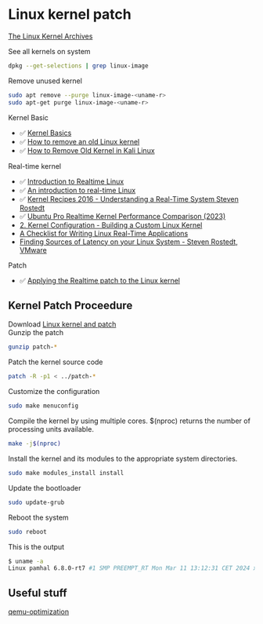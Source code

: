 # Linux kernel patch

[The Linux Kernel Archives](https://www.kernel.org/)  

See all kernels on system
```bash
dpkg --get-selections | grep linux-image
```
Remove unused kernel
```bash
sudo apt remove --purge linux-image-<uname-r>
sudo apt-get purge linux-image-<uname-r>
```

Kernel Basic  
- ✅ [Kernel Basics](https://www.youtube.com/watch?v=rTcnTOXf_jM)  
- ✅ [How to remove an old Linux kernel](https://www.youtube.com/watch?v=KIk0GqtzDsc)  
- ✅ [How to Remove Old Kernel in Kali Linux](https://www.youtube.com/watch?v=wOgxZG1imCA)  

Real-time kernel  
- ✅ [Introduction to Realtime Linux](https://www.youtube.com/watch?v=BKkX9WASfpI&list=PLmDQKQxAsgbak5aWa6WDKPvZeLcRKTUDE)  
- ✅ [An introduction to real-time Linux](https://www.youtube.com/watch?v=-wAo6bWh4jM)  
- ✅ [Kernel Recipes 2016 - Understanding a Real-Time System Steven Rostedt](https://www.youtube.com/watch?v=w3yT8zJe0Uw&list=PLwTK7uwfVP9cINa54L2ID3DNLv29RwdnU)  
- ✅ [Ubuntu Pro Realtime Kernel Performance Comparison (2023)](https://www.youtube.com/watch?v=sUDMG6ey9d0)  
- [2. Kernel Configuration - Building a Custom Linux Kernel](https://www.youtube.com/watch?v=T5SZERvLriA)  
- [A Checklist for Writing Linux Real-Time Applications](https://www.youtube.com/watch?v=NrjXEaTSyrw)
- [Finding Sources of Latency on your Linux System - Steven Rostedt, VMware](https://www.youtube.com/watch?v=Tkra8g0gXAU)

Patch  
- ✅ [Applying the Realtime patch to the Linux kernel](https://www.youtube.com/watch?v=RSfMxKuyB7Ihttps://www.youtube.com/watch?v=RSfMxKuyB7I)  


## Kernel Patch Proceedure
Download [Linux kernel and patch](https://mirrors.edge.kernel.org/pub/linux/kernel/)  
Gunzip the patch
```bash
gunzip patch-*
```
Patch the kernel source code
```bash
patch -R -p1 < ../patch-*
```  
Customize the configuration
```bash
sudo make menuconfig
```
Compile the kernel by using multiple cores. $(nproc) returns the number of processing units available. 
```bash
make -j$(nproc)
```
Install the kernel and its modules to the appropriate system directories.
```bash
sudo make modules_install install 
```
Update the bootloader
```bash
sudo update-grub
```
Reboot the system
```bash
sudo reboot 
```
This is the output 
```bash
$ uname -a
Linux pamhal 6.8.0-rt7 #1 SMP PREEMPT_RT Mon Mar 11 13:12:31 CET 2024 x86_64 x86_64 x86_64 GNU/Linux
```

## Useful stuff
[qemu-optimization](https://null-src.com/posts/qemu-optimization/post.php)  